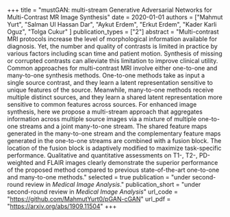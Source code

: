 +++
title = "mustGAN: multi-stream Generative Adversarial Networks for Multi-Contrast MR Image Synthesis"
date = 2020-01-01
authors = ["Mahmut Yurt", "Salman Ul Hassan Dar", "Aykut Erdem", "Erkut Erdem", "Kader Karli Oguz", "Tolga Cukur" ]
publication_types = ["2"]
abstract = "Multi-contrast MRI protocols increase the level of morphological information available for diagnosis. Yet, the number and quality of contrasts is limited in practice by various factors including scan time and patient motion. Synthesis of missing or corrupted contrasts can alleviate this limitation to improve clinical utility. Common approaches for multi-contrast MRI involve either one-to-one and many-to-one synthesis methods. One-to-one methods take as input a single source contrast, and they learn a latent representation sensitive to unique features of the source. Meanwhile, many-to-one methods receive multiple distinct sources, and they learn a shared latent representation more sensitive to common features across sources. For enhanced image synthesis, here we propose a multi-stream approach that aggregates information across multiple source images via a mixture of multiple one-to-one streams and a joint many-to-one stream. The shared feature maps generated in the many-to-one stream and the complementary feature maps generated in the one-to-one streams are combined with a fusion block. The location of the fusion block is adaptively modified to maximize task-specific performance. Qualitative and quantitative assessments on T1-, T2-, PD-weighted and FLAIR images clearly demonstrate the superior performance of the proposed method compared to previous state-of-the-art one-to-one and many-to-one methods."
selected = true
publication = "under second-round review in *Medical Image Analysis*."
publication_short = "under second-round review in *Medical Image Analysis*"
url_code = "https://github.com/MahmutYurt0/pGAN-cGAN"
url_pdf = "https://arxiv.org/abs/1909.11504"
+++
